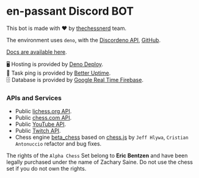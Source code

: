 
# en-passant Discord BOT

This bot is made with ❤️ by [thechessnerd](https://www.instagram.com/thechessnerd/) team.

The environment uses `deno`, with the [Discordeno API](https://discordeno.mod.land/),
[GitHub](https://github.com/discordeno/discordeno/).

[Docs are available here](https://doc.deno.land/https://deno.land/x/discordeno@18.0.1/mod.ts).

🖥 Hosting is provided by [Deno Deploy](https://deno.com/deploy/).\
🏓 Task ping is provided by [Better Uptime](https://betteruptime.com).\
🗄 Database is provided by [Google Real Time Firebase](https://console.firebase.google.com/u/0/).

### APIs and Services

- Public [lichess.org API](https://lichess.org/api).
- Public [chess.com API](https://www.chess.com/news/view/published-data-api).
- Public [YouTube API](https://developers.google.com/youtube/v3/docs).
- Public [Twitch API](https://dev.twitch.tv/docs/api/).
- Chess engine [beta_chess](https://github.com/Cristian-A/beta_chess) based on
[chess.js](https://github.com/jhlywa/chess.js) by `Jeff Hlywa`,
`Cristian Antonuccio` refactor and bug fixes.

The rights of the `Alpha Chess` Set belong to **Eric Bentzen** and have been
legally purchased under the name of Zachary Saine. Do not use the chess set
if you do not own the rights.
